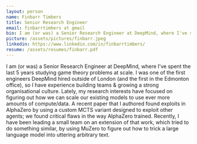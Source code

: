 ```yaml
---
layout: person
name: Finbarr Timbers
title: Senior Research Engineer
email: finbarrtimbers at gmail
bio: I am (or was) a Senior Research Engineer at DeepMind, where I've spent the last 5 years studying game theory problems at scale.
picture: /assets/pictures/finbarr.jpeg
linkedin: https://www.linkedin.com/in/finbarrtimbers/
resume: /assets/resumes/finbarr.pdf
---
```


I am (or was) a Senior Research Engineer at DeepMind, where I've spent the last 5 years studying game theory problems at scale. I was one of the first engineers DeepMind hired outside of London (and the first in the Edmonton office), so I have experience building teams & growing a strong organisational culture. Lately, my research interests have focused on figuring out how we can scale our existing models to use ever more amounts of compute/data. A recent paper that I authored found exploits in AlphaZero by using a custom MCTS variant designed to exploit other agents; we found critical flaws in the way AlphaZero trained. Recently, I have been leading a small team on an extension of that work, which tried to do something similar, by using MuZero to figure out how to trick a large language model into uttering arbitrary text.  